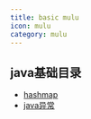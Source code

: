 ```yaml
---
title: basic mulu
icon: mulu
category: mulu
---
```


## java基础目录

- [hashmap](hashmap.md)
- [java异常](java的异常.md)

